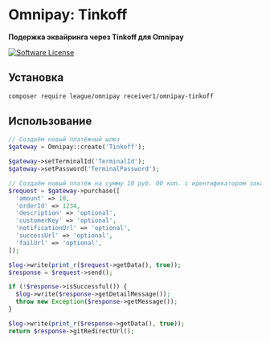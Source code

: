 # Omnipay: Tinkoff

**Подержка эквайринга через Tinkoff для Omnipay**

[![Software License](https://img.shields.io/badge/license-MIT-brightgreen.svg?style=flat-square)](LICENSE)

## Установка

```bash
composer require league/omnipay receiver1/omnipay-tinkoff
```

## Использование 
```php
// Создаём новый платёжный шлюз
$gateway = Omnipay::create('Tinkoff');

$gateway->setTerminalId('TerminalId');
$gateway->setPassword('TerminalPassword');

// Создаём новый платёж на сумму 10 руб. 00 коп. с идентификатором заказа 1234 
$request = $gateway->purchase([
  'amount' => 10,
  'orderId' => 1234,
  'description' => 'optional',
  'customerKey' => 'optional',
  'notificationUrl' => 'optional',
  'successUrl' => 'optional',
  'failUrl' => 'optional',
]);

$log->write(print_r($request->getData(), true));
$response = $request->send();

if (!$response->isSuccessful()) {
  $log->write($response->getDetailMessage());
  throw new Exception($response->getMessage());
}

$log->write(print_r($response->getData(), true));
return $response->gitRedirectUrl();
```
